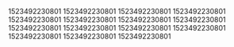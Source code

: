 1523492230801
1523492230801
1523492230801
1523492230801
1523492230801
1523492230801
1523492230801
1523492230801
1523492230801
1523492230801
1523492230801
1523492230801
1523492230801
1523492230801
1523492230801
